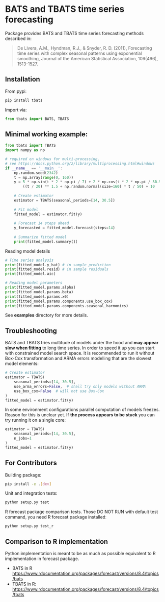 # BATS and TBATS time series forecasting

Package provides BATS and TBATS time series forecasting methods described in:

> De Livera, A.M., Hyndman, R.J., & Snyder, R. D. (2011), Forecasting time series with complex seasonal patterns using exponential smoothing, Journal of the American Statistical Association, 106(496), 1513-1527.


## Installation

From pypi:

```bash
pip install tbats
```

Import via:

```python
from tbats import BATS, TBATS
```

## Minimal working example:

```python
from tbats import TBATS
import numpy as np

# required on windows for multi-processing,
# see https://docs.python.org/2/library/multiprocessing.html#windows
if __name__ == '__main__':
    np.random.seed(2342)
    t = np.array(range(0, 160))
    y = 5 * np.sin(t * 2 * np.pi / 7) + 2 * np.cos(t * 2 * np.pi / 30.5) + \
        ((t / 20) ** 1.5 + np.random.normal(size=160) * t / 50) + 10
    
    # Create estimator
    estimator = TBATS(seasonal_periods=[14, 30.5])
    
    # Fit model
    fitted_model = estimator.fit(y)
    
    # Forecast 14 steps ahead
    y_forecasted = fitted_model.forecast(steps=14)
    
    # Summarize fitted model
    print(fitted_model.summary())
```

Reading model details

```python
# Time series analysis
print(fitted_model.y_hat) # in sample prediction
print(fitted_model.resid) # in sample residuals
print(fitted_model.aic)

# Reading model parameters
print(fitted_model.params.alpha)
print(fitted_model.params.beta)
print(fitted_model.params.x0)
print(fitted_model.params.components.use_box_cox)
print(fitted_model.params.components.seasonal_harmonics)
```

See **examples** directory for more details.

## Troubleshooting

BATS and TBATS tries multitude of models under the hood and **may appear slow when fitting** to long time series. In order to speed it up you can start with constrained model search space. It is recommended to run it without Box-Cox transformation and ARMA errors modelling that are the slowest model elements:

```python
# Create estimator
estimator = TBATS(
    seasonal_periods=[14, 30.5],
    use_arma_errors=False,  # shall try only models without ARMA
    use_box_cox=False  # will not use Box-Cox
)
fitted_model = estimator.fit(y)
```

In some environment configurations parallel computation of models freezes. Reason for this is unclear yet. If **the process appears to be stuck** you can try running it on a single core:

```python
estimator = TBATS(
    seasonal_periods=[14, 30.5],
    n_jobs=1
)
fitted_model = estimator.fit(y)
```

## For Contributors

Building package:

```bash
pip install -e .[dev]
```

Unit and integration tests:

```bash
python setup.py test
```

R forecast package comparison tests. Those DO NOT RUN with default test command, you need R forecast package installed:
```bash
python setup.py test_r
```

## Comparison to R implementation

Python implementation is meant to be as much as possible equivalent to R implementation in forecast package.

- BATS in R https://www.rdocumentation.org/packages/forecast/versions/8.4/topics/bats
- TBATS in R: https://www.rdocumentation.org/packages/forecast/versions/8.4/topics/tbats






